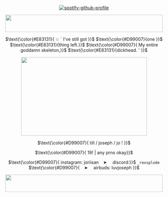 <p align="center" width="100%"
  
[![spotify-github-profile](https://spotify-github-profile.kittinanx.com/api/view?uid=31wabxkllltqinmwe4icoek2bdem&cover_image=true&theme=novatorem&show_offline=false&background_color=121212&interchange=false&bar_color=a21111&bar_color_cover=false)](https://spotify-github-profile.kittinanx.com/api/view?uid=31wabxkllltqinmwe4icoek2bdem&redirect=true)

</p>

<div align="center">

  <img src="https://i.postimg.cc/c4Z1xmSP/gothicborder.png" width="500" height="55">  

 $\text{\color{#E83131}{ 💥 ` I've still got }}$ $\text{\color{#D99007}{one }}$  $\text{\color{#E83131}{thing left.}}$ $\text{\color{#D99007}{ My entire goddamn skeleton,}}$ $\text{\color{#E83131}{dickhead. ' }}$
  
  <img src="https://i.postimg.cc/sxt6mR7w/rexsplode.png" width="400" height="250">  


 
 $\text{\color{#D99007}{  till / joseph / jo !   }}$


 $\text{\color{#D99007}{ 19! | any prns okay}}$

$\text{\color{#D99007}{ instagram: joriisan ⠀➤ ⠀ discord:}}$  `_rexsplode` $\text{\color{#D99007}{ ⠀➤ ⠀ airbuds:  luvjoseph }}$

  <img src="https://i.postimg.cc/c4Z1xmSP/gothicborder.png" width="500" height="55">  
</div>
